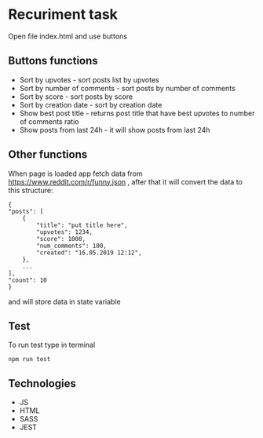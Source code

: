 # Recuriment task

Open file index.html and use buttons

## Buttons functions

* Sort by upvotes - sort posts list by upvotes
* Sort by number of comments - sort posts by number of comments
* Sort by score - sort posts by score
* Sort by creation date - sort by creation date
* Show best post title - returns post title that have best upvotes to number of comments ratio
* Show posts from last 24h - it will show posts from last 24h

## Other functions

When page is loaded app fetch data from https://www.reddit.com/r/funny.json , after that it will convert the data to this structure:

```
{
"posts": [
    {
        "title": "put title here",
        "upvotes": 1234,
        "score": 1000,
        "num_comments": 100,
        "created": "16.05.2019 12:12",
    },
    ...
],
"count": 10
}
```

and will store data in state variable

## Test

To run test type in terminal

```
npm run test

```

## Technologies

* JS
* HTML
* SASS
* JEST
